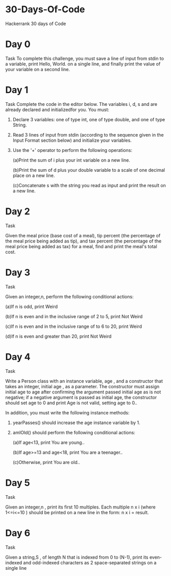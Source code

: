 # 30-Days-Of-Code
Hackerrank 30 days of Code

# Day 0
Task
To complete this challenge, you must save a line of input from stdin to a variable, print Hello, World. on a single line, and finally print the value of your variable on a second line.

# Day 1
Task
Complete the code in the editor below. The variables i, d, s and are already declared and initializedfor you. You must:
1. Declare 3 variables: one of type int, one of type double, and one of type String.
2. Read 3 lines of input from stdin (according to the sequence given in the Input Format section below) and initialize your
variables.
3. Use the '+' operator to perform the following operations:
    
    (a)Print the sum of i plus your int variable on a new line.
    
    (b)Print the sum of d plus your double variable to a scale of one decimal place on a new line.
    
    (c)Concatenate s with the string you read as input and print the result on a new line. 

# Day 2

Task

Given the meal price (base cost of a meal), tip percent (the percentage of the meal price being added as tip), and tax percent (the percentage of the meal price being added as tax) for a meal, find and print the meal's total cost. 

# Day 3

Task

Given an integer,n, perform the following conditional actions:

(a)If n is odd, print Weird

(b)If n is even and in the inclusive range of 2 to 5, print Not Weird

(c)If n is even and in the inclusive range of to 6 to 20, print Weird

(d)If n is even and greater than 20, print Not Weird

# Day 4

Task

Write a Person class with an instance variable, age , and a constructor that takes an integer, initial age , as a parameter. The constructor must assign initial age to age after confirming the argument passed initial age as is not negative; if a negative argument is passed as initial age, the constructor should set age to 0 and print Age is not valid, setting age to 0.. 

In addition, you must write the following instance methods:

1. yearPasses() should increase the age instance variable by 1.

2. amIOld() should perform the following conditional actions:
    
    (a)If age<13, print You are young..
    
    (b)If age>=13 and age<18, print You are a teenager..
    
    (c)Otherwise, print You are old..
    
# Day 5

Task

Given an integer,n , print its first 10 multiples. Each multiple n x i (where 1<=i<=10 ) should be printed on a new line in the form: n x i = result.

# Day 6

Task

Given a string,S , of length N that is indexed from 0 to (N-1), print its even-indexed and odd-indexed characters as 2 space-separated strings on a single line